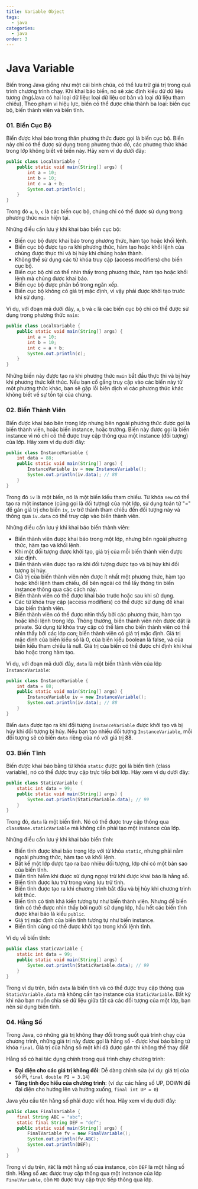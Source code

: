 ```yaml
---
title: Variable Object
tags:
  - java
categories:
  - java
order: 3
---
```

# Java Variable

Biến trong Java giống như một cái bình chứa, có thể lưu trữ giá trị trong quá trình chương trình chạy. Khi khai báo biến, nó sẽ xác định kiểu dữ dữ liệu tương ứng(Java có hai loại dữ liệu: loại dữ liệu cơ bản và loại dữ liệu tham chiếu). Theo phạm vi hiệu lực, biến có thể được chia thành ba loại: biến cục bộ, biến thành viên và biến tĩnh.

### 01. Biến Cục Bộ

Biến được khai báo trong thân phương thức được gọi là biến cục bộ. Biến này chỉ có thể được sử dụng trong phương thức đó, các phương thức khác trong lớp không biết về biến này. Hãy xem ví dụ dưới đây:

```java
public class LocalVariable {
    public static void main(String[] args) {
        int a = 10;
        int b = 10;
        int c = a + b;
        System.out.println(c);
    }
}
```

Trong đó `a`, `b`, `c` là các biến cục bộ, chúng chỉ có thể được sử dụng trong phương thức `main` hiện tại.

Những điều cần lưu ý khi khai báo biến cục bộ:

- Biến cục bộ được khai báo trong phương thức, hàm tạo hoặc khối lệnh.
- Biến cục bộ được tạo ra khi phương thức, hàm tạo hoặc khối lệnh của chúng được thực thi và bị hủy khi chúng hoàn thành.
- Không thể sử dụng các từ khóa truy cập (access modifiers) cho biến cục bộ.
- Biến cục bộ chỉ có thể nhìn thấy trong phương thức, hàm tạo hoặc khối lệnh mà chúng được khai báo.
- Biến cục bộ được phân bổ trong ngăn xếp.
- Biến cục bộ không có giá trị mặc định, vì vậy phải được khởi tạo trước khi sử dụng.

Ví dụ, với đoạn mã dưới đây, `a`, `b` và `c` là các biến cục bộ chỉ có thể được sử dụng trong phương thức `main`:

```java
public class LocalVariable {
    public static void main(String[] args) {
        int a = 10;
        int b = 10;
        int c = a + b;
        System.out.println(c);
    }
}
```

Những biến này được tạo ra khi phương thức `main` bắt đầu thực thi và bị hủy khi phương thức kết thúc. Nếu bạn cố gắng truy cập vào các biến này từ một phương thức khác, bạn sẽ gặp lỗi biên dịch vì các phương thức khác không biết về sự tồn tại của chúng.

### 02. Biến Thành Viên

Biến được khai báo bên trong lớp nhưng bên ngoài phương thức được gọi là biến thành viên, hoặc biến instance, hoặc trường. Biến này được gọi là biến instance vì nó chỉ có thể được truy cập thông qua một instance (đối tượng) của lớp. Hãy xem ví dụ dưới đây:

```java
public class InstanceVariable {
    int data = 88;
    public static void main(String[] args) {
        InstanceVariable iv = new InstanceVariable();
        System.out.println(iv.data); // 88
    }
}
```

Trong đó `iv` là một biến, nó là một biến kiểu tham chiếu. Từ khóa `new` có thể tạo ra một instance (cũng gọi là đối tượng) của một lớp, sử dụng toán tử "=" để gán giá trị cho biến `iv`, `iv` trở thành tham chiếu đến đối tượng này và thông qua `iv.data` có thể truy cập vào biến thành viên.

Những điều cần lưu ý khi khai báo biến thành viên:

- Biến thành viên được khai báo trong một lớp, nhưng bên ngoài phương thức, hàm tạo và khối lệnh.
- Khi một đối tượng được khởi tạo, giá trị của mỗi biến thành viên được xác định.
- Biến thành viên được tạo ra khi đối tượng được tạo và bị hủy khi đối tượng bị hủy.
- Giá trị của biến thành viên nên được ít nhất một phương thức, hàm tạo hoặc khối lệnh tham chiếu, để bên ngoài có thể lấy thông tin biến instance thông qua các cách này.
- Biến thành viên có thể được khai báo trước hoặc sau khi sử dụng.
- Các từ khóa truy cập (access modifiers) có thể được sử dụng để khai báo biến thành viên.
- Biến thành viên có thể được nhìn thấy bởi các phương thức, hàm tạo hoặc khối lệnh trong lớp. Thông thường, biến thành viên nên được đặt là private. Sử dụng từ khóa truy cập có thể làm cho biến thành viên có thể nhìn thấy bởi các lớp con; biến thành viên có giá trị mặc định. Giá trị mặc định của biến kiểu số là 0, của biến kiểu boolean là false, và của biến kiểu tham chiếu là null. Giá trị của biến có thể được chỉ định khi khai báo hoặc trong hàm tạo.

Ví dụ, với đoạn mã dưới đây, `data` là một biến thành viên của lớp `InstanceVariable`:

```java
public class InstanceVariable {
    int data = 88;
    public static void main(String[] args) {
        InstanceVariable iv = new InstanceVariable();
        System.out.println(iv.data); // 88
    }
}
```

Biến `data` được tạo ra khi đối tượng `InstanceVariable` được khởi tạo và bị hủy khi đối tượng bị hủy. Nếu bạn tạo nhiều đối tượng `InstanceVariable`, mỗi đối tượng sẽ có biến `data` riêng của nó với giá trị 88.

### 03. Biến Tĩnh

Biến được khai báo bằng từ khóa `static` được gọi là biến tĩnh (class variable), nó có thể được truy cập trực tiếp bởi lớp. Hãy xem ví dụ dưới đây:

```java
public class StaticVariable {
    static int data = 99;
    public static void main(String[] args) {
        System.out.println(StaticVariable.data); // 99
    }
}
```

Trong đó, `data` là một biến tĩnh. Nó có thể được truy cập thông qua `className.staticVariable` mà không cần phải tạo một instance của lớp.

Những điều cần lưu ý khi khai báo biến tĩnh:

- Biến tĩnh được khai báo trong lớp với từ khóa `static`, nhưng phải nằm ngoài phương thức, hàm tạo và khối lệnh.
- Bất kể một lớp được tạo ra bao nhiêu đối tượng, lớp chỉ có một bản sao của biến tĩnh.
- Biến tĩnh hiếm khi được sử dụng ngoại trừ khi được khai báo là hằng số.
- Biến tĩnh được lưu trữ trong vùng lưu trữ tĩnh.
- Biến tĩnh được tạo ra khi chương trình bắt đầu và bị hủy khi chương trình kết thúc.
- Biến tĩnh có tính khả kiến tương tự như biến thành viên. Nhưng để biến tĩnh có thể được nhìn thấy bởi người sử dụng lớp, hầu hết các biến tĩnh được khai báo là kiểu `public`.
- Giá trị mặc định của biến tĩnh tương tự như biến instance.
- Biến tĩnh cũng có thể được khởi tạo trong khối lệnh tĩnh.

Ví dụ về biến tĩnh:

```java
public class StaticVariable {
    static int data = 99;
    public static void main(String[] args) {
        System.out.println(StaticVariable.data); // 99
    }
}
```

Trong ví dụ trên, biến `data` là biến tĩnh và có thể được truy cập thông qua `StaticVariable.data` mà không cần tạo instance của `StaticVariable`. Bất kỳ khi nào bạn muốn chia sẻ dữ liệu giữa tất cả các đối tượng của một lớp, bạn nên sử dụng biến tĩnh.

### 04. Hằng Số

Trong Java, có những giá trị không thay đổi trong suốt quá trình chạy của chương trình, những giá trị này được gọi là hằng số - được khai báo bằng từ khóa `final`. Giá trị của hằng số một khi đã được gán thì không thể thay đổi!

Hằng số có hai tác dụng chính trong quá trình chạy chương trình:

- **Đại diện cho các giá trị không đổi**: Dễ dàng chỉnh sửa (ví dụ: giá trị của số Pi, `final double PI = 3.14`)
- **Tăng tính đọc hiểu của chương trình**: (ví dụ: các hằng số UP, DOWN để đại diện cho hướng lên và hướng xuống, `final int UP = 0`)

Java yêu cầu tên hằng số phải được viết hoa. Hãy xem ví dụ dưới đây:

```java
public class FinalVariable {
    final String ABC = "abc";
    static final String DEF = "def";
    public static void main(String[] args) {
        FinalVariable fv = new FinalVariable();
        System.out.println(fv.ABC);
        System.out.println(DEF);
    }
}
```

Trong ví dụ trên, `ABC` là một hằng số của instance, còn `DEF` là một hằng số tĩnh. Hằng số `ABC` được truy cập thông qua một instance của lớp `FinalVariable`, còn `MO` được truy cập trực tiếp thông qua lớp.
